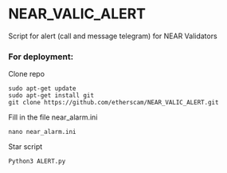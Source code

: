 # NEAR_VALIC_ALERT
Script for alert (call and message telegram) for NEAR Validators  
 ### For deployment:

Clone repo
```
sudo apt-get update
sudo apt-get install git
git clone https://github.com/etherscam/NEAR_VALIC_ALERT.git
```
Fill in the file near_alarm.ini
```
nano near_alarm.ini
```
Star script
```
Python3 ALERT.py
```
